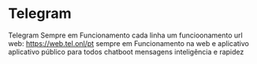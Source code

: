 # Telegram
Telegram Sempre em Funcionamento
cada linha um funcioonamento 
url web: https://web.tel.onl/pt
sempre em Funcionamento na web e aplicativo
aplicativo público para todos
chatboot mensagens inteligência e rapidez
